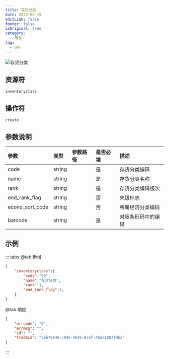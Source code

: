 ```yaml
---
title: 存货分类
date: 2023-06-19
editLink: false
footer: false
isOriginal: true
category:
  - 用友
tag:
  - U8+
---
```


![存货分类](https://nas.ilyl.life:8092/yonyou/u8/inventoryclass.gif)

## 资源符

`inventoryclass`

## 操作符

`create`

## 参数说明

|参数|类型|参数路径|是否必填|描述|
|:-|:-|:-|:-|:-|
|code|string||是|存货分类编码|
|name|string||是|存货分类名称|
|rank|string||是|存货分类编码级次|
|end_rank_flag|string||否|末级标志|
|econo_sort_code|string||否|所属经济分类编码|
|barcode|string||是|对应条形码中的编码|

## 示例

::: tabs
@tab 新增

```json
{
    "inventoryclass":{
        "code":"99",
        "name":"存货分类",
        "rank":1,
        "end_rank_flag":1,
    }
}
```

@tab 响应

```json
{
    "errcode": "0",
    "errmsg": "",
    "id": "",
    "tradeid": "3eb76146-c94b-4b4b-87ef-40ac1087f9ba"
}
```

:::
